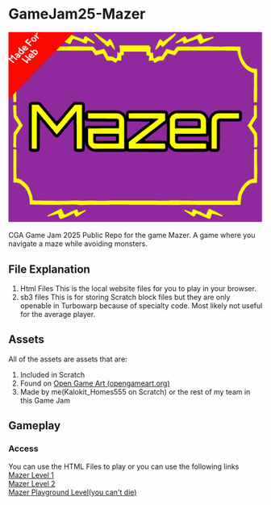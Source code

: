 # GameJam25-Mazer

![Relative](/SCR-20250404-ibyg.png)

CGA Game Jam 2025 Public Repo for the game Mazer. A game where you navigate a maze while avoiding monsters.

## File Explanation
1. Html Files
   This is the local website files for you to play in your browser.
2. sb3 files
   This is for storing Scratch block files but they are only openable in Turbowarp because of specialty code. Most likely not useful for the average player.
## Assets
All of the assets are assets that are:
 1. Included in Scratch
 2. Found on [Open Game Art (opengameart.org)](opengameart.org)
 3. Made by me(Kalokit_Homes555 on Scratch) or the rest of my team in this Game Jam
## Gameplay


### Access
You can use the HTML Files to play or you can use the following links  
[Mazer Level 1](https://kaloriesw.github.io/GameJam25-Mazer/Mazer(lvl1).html)  
[Mazer Level 2](https://kaloriesw.github.io/GameJam25-Mazer/Mazer(lvl2).html)  
[Mazer Playground Level(you can't die)](https://kaloriesw.github.io/GameJam25-Mazer/Mazer(PlaygroundLevel).html)
